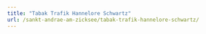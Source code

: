 ```yaml
---
title: "Tabak Trafik Hannelore Schwartz"
url: /sankt-andrae-am-zicksee/tabak-trafik-hannelore-schwartz/
---
```

